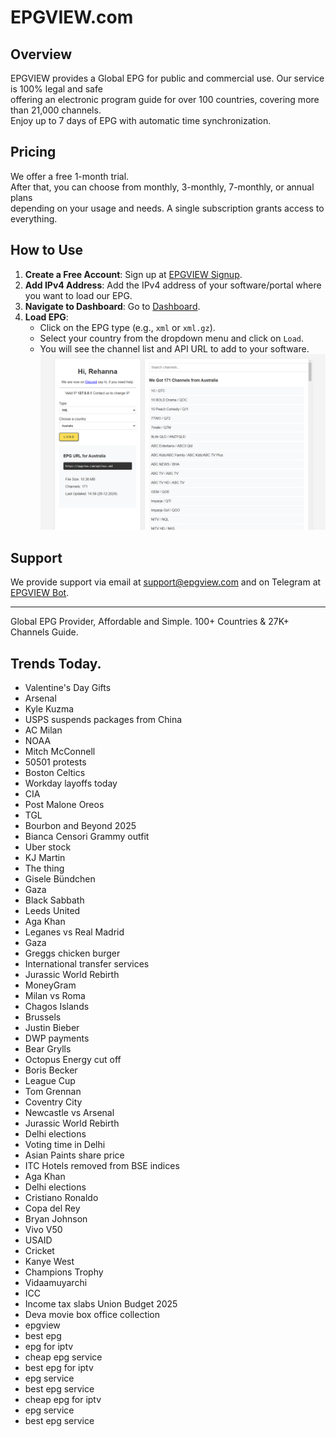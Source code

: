 # EPGVIEW.com



## Overview
EPGVIEW provides a Global EPG for public and commercial use. Our service is 100% legal and safe\
offering an electronic program guide for over 100 countries, covering more than 21,000 channels.\
Enjoy up to 7 days of EPG with automatic time synchronization.

## Pricing
We offer a free 1-month trial. \
After that, you can choose from monthly, 3-monthly, 7-monthly, or annual plans \
depending on your usage and needs. A single subscription grants access to everything.

## How to Use
1. **Create a Free Account**: Sign up at [EPGVIEW Signup](https://epgview.com/signup.php).
2. **Add IPv4 Address**: Add the IPv4 address of your software/portal where you want to load our EPG.
3. **Navigate to Dashboard**: Go to [Dashboard](https://epgview.com/dashboard.php).
4. **Load EPG**:
   - Click on the EPG type (e.g., `xml` or `xml.gz`).
   - Select your country from the dropdown menu and click on `Load`.
   - You will see the channel list and API URL to add to your software.
![EPGVIEW](img/dashboard.png)
## Support
We provide support via email at [support@epgview.com](mailto:support@epgview.com) and on Telegram at [EPGVIEW Bot](https://t.me/epgview_bot).

---

Global EPG Provider, Affordable and Simple. 100+ Countries & 27K+ Channels Guide.

## Trends Today.

- Valentine's Day Gifts
- Arsenal
- Kyle Kuzma
- USPS suspends packages from China
- AC Milan
- NOAA
- Mitch McConnell
- 50501 protests
- Boston Celtics
- Workday layoffs today
- CIA
- Post Malone Oreos
- TGL
- Bourbon and Beyond 2025
- Bianca Censori Grammy outfit
- Uber stock
- KJ Martin
- The thing
- Gisele Bündchen
- Gaza
- Black Sabbath
- Leeds United
- Aga Khan
- Leganes vs Real Madrid
- Gaza
- Greggs chicken burger
- International transfer services
- Jurassic World Rebirth
- MoneyGram
- Milan vs Roma
- Chagos Islands
- Brussels
- Justin Bieber
- DWP payments
- Bear Grylls
- Octopus Energy cut off
- Boris Becker
- League Cup
- Tom Grennan
- Coventry City
- Newcastle vs Arsenal
- Jurassic World Rebirth
- Delhi elections
- Voting time in Delhi
- Asian Paints share price
- ITC Hotels removed from BSE indices
- Aga Khan
- Delhi elections
- Cristiano Ronaldo
- Copa del Rey
- Bryan Johnson
- Vivo V50
- USAID
- Cricket
- Kanye West
- Champions Trophy
- Vidaamuyarchi
- ICC
- Income tax slabs Union Budget 2025
- Deva movie box office collection
- epgview
- best epg
- epg for iptv
- cheap epg service
- best epg for iptv
- epg service
- best epg service
- cheap epg for iptv
- epg service
- best epg service
